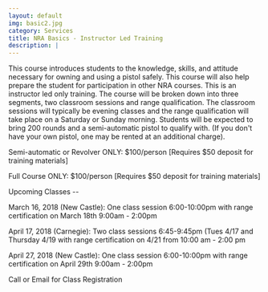 ```yaml
---
layout: default
img: basic2.jpg
category: Services
title: NRA Basics - Instructor Led Training
description: |
---
```

This course introduces students to the knowledge, skills, and attitude necessary for owning and using a pistol safely. This course will also help prepare the student for participation in other NRA courses. This is an instructor led only training. The course will be broken down into three segments, two classroom sessions and range qualification.  The classroom sessions will typically be evening classes and the range qualification will take place on a Saturday or Sunday morning.  Students will be expected to bring 200 rounds and a semi-automatic pistol to qualify with. (If you don't have your own pistol, one may be rented at an additional charge).  

     
Semi-automatic or Revolver ONLY: $100/person [Requires $50 deposit for training materials]

Full Course ONLY:  $100/person  [Requires $50 deposit for training materials]



Upcoming Classes -- 

March 16, 2018 (New Castle): One class session 6:00-10:00pm with range certification on March 18th 9:00am - 2:00pm

April 17, 2018 (Carnegie): Two class sessions 6:45-9:45pm (Tues 4/17 and Thursday 4/19 with 
range certification on 4/21 from 10:00 am - 2:00 pm  

April 27, 2018 (New Castle): One class session 6:00-10:00pm with range certification on April 29th 9:00am - 2:00pm


Call or Email for Class Registration
